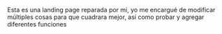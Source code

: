 Esta es una landing page reparada por mi, yo me encargué de modificar múltiples cosas para que cuadrara mejor, así como probar y agregar diferentes funciones